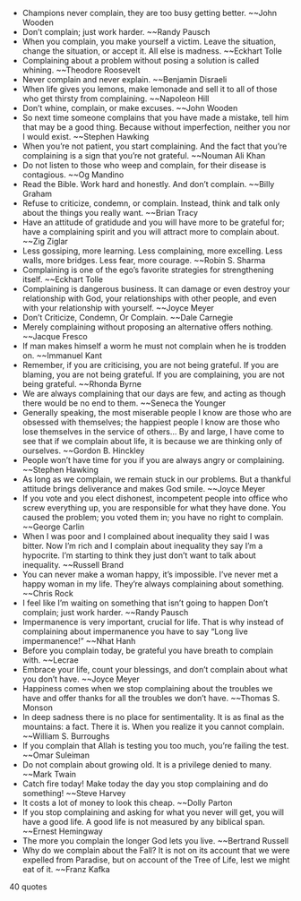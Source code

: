  - Champions never complain, they are too busy getting better. ~~John Wooden
 - Don’t complain; just work harder. ~~Randy Pausch
 - When you complain, you make yourself a victim. Leave the situation, change the situation, or accept it. All else is madness. ~~Eckhart Tolle
 - Complaining about a problem without posing a solution is called whining. ~~Theodore Roosevelt
 - Never complain and never explain. ~~Benjamin Disraeli
 - When life gives you lemons, make lemonade and sell it to all of those who get thirsty from complaining. ~~Napoleon Hill
 - Don’t whine, complain, or make excuses. ~~John Wooden
 - So next time someone complains that you have made a mistake, tell him that may be a good thing. Because without imperfection, neither you nor I would exist. ~~Stephen Hawking
 - When you’re not patient, you start complaining. And the fact that you’re complaining is a sign that you’re not grateful. ~~Nouman Ali Khan
 - Do not listen to those who weep and complain, for their disease is contagious. ~~Og Mandino
 - Read the Bible. Work hard and honestly. And don’t complain. ~~Billy Graham
 - Refuse to criticize, condemn, or complain. Instead, think and talk only about the things you really want. ~~Brian Tracy
 - Have an attitude of gratidude and you will have more to be grateful for; have a complaining spirit and you will attract more to complain about. ~~Zig Ziglar
 - Less gossiping, more learning. Less complaining, more excelling. Less walls, more bridges. Less fear, more courage. ~~Robin S. Sharma
 - Complaining is one of the ego’s favorite strategies for strengthening itself. ~~Eckhart Tolle
 - Complaining is dangerous business. It can damage or even destroy your relationship with God, your relationships with other people, and even with your relationship with yourself. ~~Joyce Meyer
 - Don’t Criticize, Condemn, Or Complain. ~~Dale Carnegie
 - Merely complaining without proposing an alternative offers nothing. ~~Jacque Fresco
 - If man makes himself a worm he must not complain when he is trodden on. ~~Immanuel Kant
 - Remember, if you are criticising, you are not being grateful. If you are blaming, you are not being grateful. If you are complaining, you are not being grateful. ~~Rhonda Byrne
 - We are always complaining that our days are few, and acting as though there would be no end to them. ~~Seneca the Younger
 - Generally speaking, the most miserable people I know are those who are obsessed with themselves; the happiest people I know are those who lose themselves in the service of others... By and large, I have come to see that if we complain about life, it is because we are thinking only of ourselves. ~~Gordon B. Hinckley
 - People won’t have time for you if you are always angry or complaining. ~~Stephen Hawking
 - As long as we complain, we remain stuck in our problems. But a thankful attitude brings deliverance and makes God smile. ~~Joyce Meyer
 - If you vote and you elect dishonest, incompetent people into office who screw everything up, you are responsible for what they have done. You caused the problem; you voted them in; you have no right to complain. ~~George Carlin
 - When I was poor and I complained about inequality they said I was bitter. Now I’m rich and I complain about inequality they say I’m a hypocrite. I’m starting to think they just don’t want to talk about inequality. ~~Russell Brand
 - You can never make a woman happy, it’s impossible. I’ve never met a happy woman in my life. They’re always complaining about something. ~~Chris Rock
 - I feel like I’m waiting on something that isn’t going to happen Don’t complain; just work harder. ~~Randy Pausch
 - Impermanence is very important, crucial for life. That is why instead of complaining about impermanence you have to say “Long live impermanence!” ~~Nhat Hanh
 - Before you complain today, be grateful you have breath to complain with. ~~Lecrae
 - Embrace your life, count your blessings, and don’t complain about what you don’t have. ~~Joyce Meyer
 - Happiness comes when we stop complaining about the troubles we have and offer thanks for all the troubles we don’t have. ~~Thomas S. Monson
 - In deep sadness there is no place for sentimentality. It is as final as the mountains: a fact. There it is. When you realize it you cannot complain. ~~William S. Burroughs
 - If you complain that Allah is testing you too much, you’re failing the test. ~~Omar Suleiman
 - Do not complain about growing old. It is a privilege denied to many. ~~Mark Twain
 - Catch fire today! Make today the day you stop complaining and do something! ~~Steve Harvey
 - It costs a lot of money to look this cheap. ~~Dolly Parton
 - If you stop complaining and asking for what you never will get, you will have a good life. A good life is not measured by any biblical span. ~~Ernest Hemingway
 - The more you complain the longer God lets you live. ~~Bertrand Russell
 - Why do we complain about the Fall? It is not on its account that we were expelled from Paradise, but on account of the Tree of Life, lest we might eat of it. ~~Franz Kafka

40 quotes